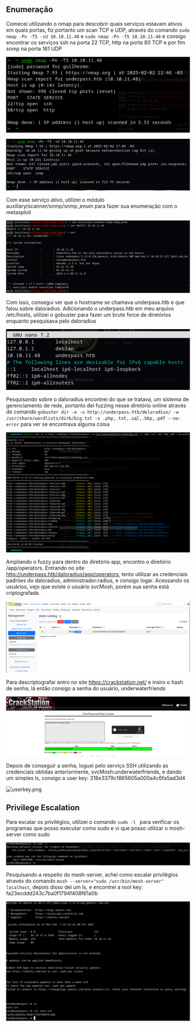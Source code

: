 ## Enumeração

Comecei utilizando o nmap para descobrir quais serviços estavam ativos em quais portas, fiz portanto um scan TCP e UDP, através do comando `sudo nmap -Pn -T5 -sU 10.10.11.48` e `sudo nmap -Pn -T5 10.10.11.48` e consigo encontrar os serviços ssh na porta 22 TCP, http na porta 80 TCP e por fim snmp na porta 161 UDP

![nmap_tcp](imagens/nmap_tcp.png)

![nmap_udp.png](imagens/nmap_udp.png)

Com esse serviço ativo, utilizei o módulo auxiliary/scanner/snmp/snmp_enum para fazer sua enumeração com o metasploit

![msfconsole.png](imagens/msfconsole.png)

Com isso, consegui ver que o hostname se chamava underpass.htb e que falou sobre daloradius. Adicionando o underpass.htb em meu arquivo /etc/hosts, utilizei o gobuster para fazer um brute force de diretórios enquanto pesquisava pelo daloradius

![dns.png](imagens/dns.png)

Pesquisando sobre o daloradius encontrei do que se tratava, um sistema de gerenciamento de rede, portanto dei fuzzing nesse diretório online através do comando `gobuster dir -e -u http://underpass.htb/deloradius/ -w /usr/share/wordlists/dirb/big.txt -x .php,.txt,.sql,.bkp,.pdf --no-error` para ver se encontrava alguma coisa

![gobuster.png](imagens/gobuster.png)

Ampliando o fuzzy para dentro do diretório app, encontro o diretório /app/operators. Entrando no site http://underpass.htb/daloradius/app/operators, tento utilizar as credenciais padrões do daloradius, administrador:radius, e consigo logar. Acessando os usuários, vejo que existe o usuário svcMosh, porém sua senha está criptografada

![hash.png](imagens/hash.png)

Para descriptografar entro no site https://crackstation.net/ e insiro o hash de senha, lá então consigo a senha do usuário, underwaterfriends

![crack.png](imagens/crack.png)

Depois de conseguir a senha, loguei pelo serviço SSH utilizando as credenciais obtidas anteriormente, svcMosh:underwaterfriends, e dando um simples ls, consigo a user key: 318e3379c1865605a000a4c6fa5ad3d4

![userkey.png](HackTheBox/Walkthrough/Underpass/imagens/userkey.png)

## Privilege Escalation

Para escalar os privilégios, utilizei o comando `sudo -l ` para verificar os programas que posso executar como sudo e vi que posso utilizar o mosh-server como sudo

![sudo.png](imagens/sudo.png)

Pesquisando a respeito do mash-server, achei como escalar privilégios através do comando `mosh --server="sudo /usr/bin/mosh-server" localhost`, depois disso dei um ls, e encontrei a root key: fa23ecddd243c7ba0f1794f408f61a0b

![rootkey.png](imagens/rootkey.png)